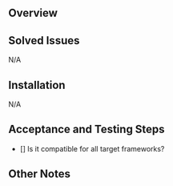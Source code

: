 ## Overview

## Solved Issues
N/A

## Installation
N/A

## Acceptance and Testing Steps
- [] Is it compatible for all target frameworks?

## Other Notes
